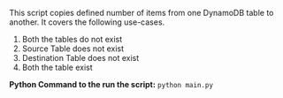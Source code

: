 
This script copies defined number of items from one DynamoDB table to another. It covers the following use-cases.

1. Both the tables do not exist
2. Source Table does not exist
3. Destination Table does not exist
4. Both the table exist



**Python Command to the run the script:**
`python main.py`

